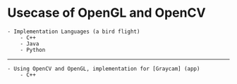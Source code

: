 # Usecase of OpenGL and OpenCV 
    - Implementation Languages (a bird flight)
        - C++
        - Java
        - Python

---
    - Using OpenCV and OpenGL, implementation for [Graycam] (app)
        - C++
